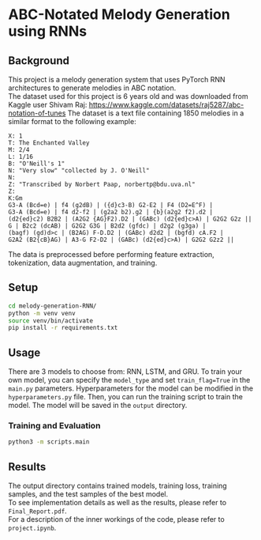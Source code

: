 # ABC-Notated Melody Generation using RNNs

## Background
This project is a melody generation system that uses PyTorch RNN architectures to generate melodies in ABC notation.\
The dataset used for this project is 6 years old and was downloaded from Kaggle user Shivam Raj:
https://www.kaggle.com/datasets/raj5287/abc-notation-of-tunes
The dataset is a text file containing 1850 melodies in a similar format to the following example:
```
X: 1
T: The Enchanted Valley
M: 2/4
L: 1/16
B: "O'Neill's 1"
N: "Very slow" "collected by J. O'Neill"
N:
Z: "Transcribed by Norbert Paap, norbertp@bdu.uva.nl"
Z:
K:Gm
G3-A (Bcd=e) | f4 (g2dB) | ({d}c3-B) G2-E2 | F4 (D2=E^F) |
G3-A (Bcd=e) | f4 d2-f2 | (g2a2 b2).g2 | {b}(a2g2 f2).d2 |
(d2{ed}c2) B2B2 | (A2G2 {AG}F2).D2 | (GABc) (d2{ed}c>A) | G2G2 G2z ||
G | B2c2 (dcAB) | G2G2 G3G | B2d2 (gfdc) | d2g2 (g3ga) |
(bagf) (gd)d>c | (B2AG) F-D.D2 | (GABc) d2d2 | (bgfd) cA.F2 |
G2A2 (B2{cB}AG) | A3-G F2-D2 | (GABc) (d2{ed}c>A) | G2G2 G2z2 ||
```
The data is preprocessed before performing feature extraction, tokenization, data augmentation, and training.

## Setup
```bash
cd melody-generation-RNN/
python -m venv venv
source venv/bin/activate
pip install -r requirements.txt
```

## Usage
There are 3 models to choose from: RNN, LSTM, and GRU. To train your own model, you can specify the `model_type` and 
set `train_flag=True` in the `main.py` parameters. Hyperparameters for the model can be modified in the `hyperparameters.py` file.
Then, you can run the training script to train the model. The model will be saved in the `output` directory.
### Training and Evaluation
```bash
python3 -m scripts.main
```

## Results
The output directory contains trained models, training loss, training samples, and the test samples of the best model.\
To see implementation details as well as the results, please refer to `Final_Report.pdf`.\
For a description of the inner workings of the code, please refer to `project.ipynb`.
